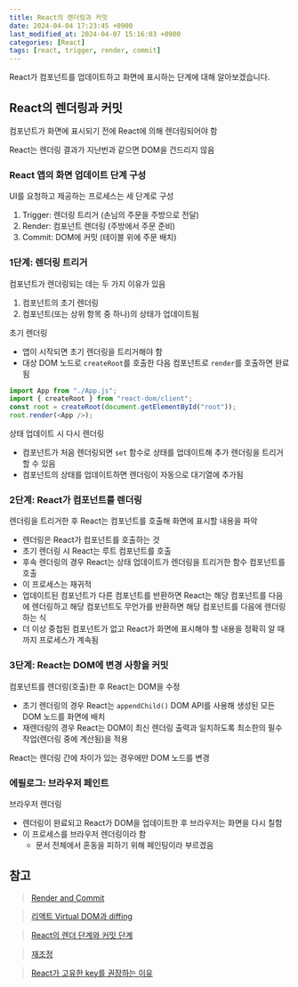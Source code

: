 ```yaml
---
title: React의 렌더링과 커밋
date: 2024-04-04 17:23:45 +0900
last_modified_at: 2024-04-07 15:16:03 +0900
categories: [React]
tags: [react, trigger, render, commit]
---
```


React가 컴포넌트를 업데이트하고 화면에 표시하는 단계에 대해 알아보겠습니다.

## React의 렌더링과 커밋

컴포넌트가 화면에 표시되기 전에 React에 의해 렌더링되어야 함

React는 렌더링 결과가 지난번과 같으면 DOM을 건드리지 않음

### React 앱의 화면 업데이트 단계 구성

UI를 요청하고 제공하는 프로세스는 세 단계로 구성

1. Trigger: 렌더링 트리거 (손님의 주문을 주방으로 전달)
2. Render: 컴포넌트 렌더링 (주방에서 주문 준비)
3. Commit: DOM에 커밋 (테이블 위에 주문 배치)

### 1단계: 렌더링 트리거

컴포넌트가 렌더링되는 데는 두 가지 이유가 있음

1. 컴포넌트의 초기 렌더링
2. 컴포넌트(또는 상위 항목 중 하나)의 상태가 업데이트됨

초기 렌더링

- 앱이 시작되면 초기 렌더링을 트리거해야 함
- 대상 DOM 노드로 `createRoot`를 호출한 다음 컴포넌트로 `render`를 호출하면 완료됨

```javascript
import App from "./App.js";
import { createRoot } from "react-dom/client";
const root = createRoot(document.getElementById("root"));
root.render(<App />);
```

상태 업데이트 시 다시 렌더링

- 컴포넌트가 처음 렌더링되면 `set` 함수로 상태를 업데이트해 추가 렌더링을 트리거할 수 있음
- 컴포넌트의 상태를 업데이트하면 렌더링이 자동으로 대기열에 추가됨

### 2단계: React가 컴포넌트를 렌더링

렌더링을 트리거한 후 React는 컴포넌트를 호출해 화면에 표시할 내용을 파악

- 렌더링은 React가 컴포넌트를 호출하는 것
- 초기 렌더링 시 React는 루트 컴포넌트를 호출
- 후속 렌더링의 경우 React는 상태 업데이트가 렌더링을 트리거한 함수 컴포넌트를 호출
- 이 프로세스는 재귀적
- 업데이트된 컴포넌트가 다른 컴포넌트를 반환하면 React는 해당 컴포넌트를 다음에 렌더링하고 해당 컴포넌트도 무언가를 반환하면 해당 컴포넌트를 다음에 렌더링하는 식
- 더 이상 중첩된 컴포넌트가 없고 React가 화면에 표시해야 할 내용을 정확히 알 때까지 프로세스가 계속됨

### 3단계: React는 DOM에 변경 사항을 커밋

컴포넌트를 렌더링(호출)한 후 React는 DOM을 수정

- 초기 렌더링의 경우 React는 `appendChild()` DOM API를 사용해 생성된 모든 DOM 노드를 화면에 배치
- 재렌더링의 경우 React는 DOM이 최신 렌더링 출력과 일치하도록 최소한의 필수 작업(렌더링 중에 계산됨)을 적용

React는 렌더링 간에 차이가 있는 경우에만 DOM 노드를 변경

### 에필로그: 브라우저 페인트

브라우저 렌더링

- 렌더링이 완료되고 React가 DOM을 업데이트한 후 브라우저는 화면을 다시 칠함
- 이 프로세스를 브라우저 렌더링이라 함
  - 문서 전체에서 혼동을 피하기 위해 페인팅이라 부르겠음

## 참고

> [Render and Commit](https://react.dev/learn/render-and-commit)

> [리액트 Virtual DOM과 diffing](https://joong-sunny.github.io/react/react2/)

> [React의 렌더 단계와 커밋 단계](https://www.moonkorea.dev/React-%EB%A0%8C%EB%8D%94%EB%8B%A8%EA%B3%84-%EC%BB%A4%EB%B0%8B%EB%8B%A8%EA%B3%84)

> [재조정](https://www.moonkorea.dev/React-%EB%A0%8C%EB%8D%94%EB%A7%81-%EC%9E%AC%EC%A1%B0%EC%A0%95)

> [React가 고유한 key를 권장하는 이유](https://www.moonkorea.dev/React-%EB%A0%8C%EB%8D%94%EB%A7%81-%EC%9E%AC%EC%A1%B0%EC%A0%95%EA%B3%BC-key)
